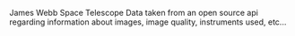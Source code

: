 James Webb Space Telescope Data taken from an open source api regarding information about images, image quality, instruments used, etc...
